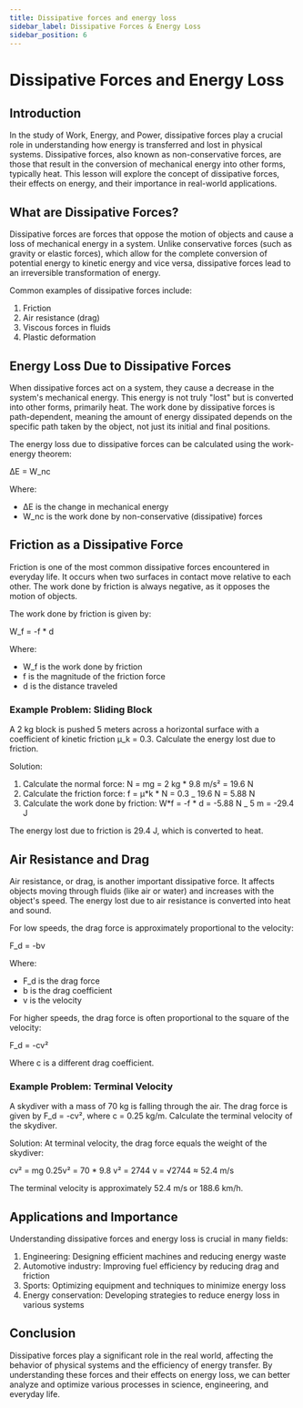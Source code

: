 ```yaml
---
title: Dissipative forces and energy loss
sidebar_label: Dissipative Forces & Energy Loss
sidebar_position: 6
---
```


# Dissipative Forces and Energy Loss

## Introduction

In the study of Work, Energy, and Power, dissipative forces play a crucial role in understanding how energy is transferred and lost in physical systems. Dissipative forces, also known as non-conservative forces, are those that result in the conversion of mechanical energy into other forms, typically heat. This lesson will explore the concept of dissipative forces, their effects on energy, and their importance in real-world applications.

## What are Dissipative Forces?

Dissipative forces are forces that oppose the motion of objects and cause a loss of mechanical energy in a system. Unlike conservative forces (such as gravity or elastic forces), which allow for the complete conversion of potential energy to kinetic energy and vice versa, dissipative forces lead to an irreversible transformation of energy.

Common examples of dissipative forces include:

1. Friction
2. Air resistance (drag)
3. Viscous forces in fluids
4. Plastic deformation

## Energy Loss Due to Dissipative Forces

When dissipative forces act on a system, they cause a decrease in the system's mechanical energy. This energy is not truly "lost" but is converted into other forms, primarily heat. The work done by dissipative forces is path-dependent, meaning the amount of energy dissipated depends on the specific path taken by the object, not just its initial and final positions.

The energy loss due to dissipative forces can be calculated using the work-energy theorem:

ΔE = W_nc

Where:

-   ΔE is the change in mechanical energy
-   W_nc is the work done by non-conservative (dissipative) forces

## Friction as a Dissipative Force

Friction is one of the most common dissipative forces encountered in everyday life. It occurs when two surfaces in contact move relative to each other. The work done by friction is always negative, as it opposes the motion of objects.

The work done by friction is given by:

W_f = -f \* d

Where:

-   W_f is the work done by friction
-   f is the magnitude of the friction force
-   d is the distance traveled

### Example Problem: Sliding Block

A 2 kg block is pushed 5 meters across a horizontal surface with a coefficient of kinetic friction μ_k = 0.3. Calculate the energy lost due to friction.

Solution:

1. Calculate the normal force: N = mg = 2 kg \* 9.8 m/s² = 19.6 N
2. Calculate the friction force: f = μ*k * N = 0.3 \_ 19.6 N = 5.88 N
3. Calculate the work done by friction: W*f = -f * d = -5.88 N \_ 5 m = -29.4 J

The energy lost due to friction is 29.4 J, which is converted to heat.

## Air Resistance and Drag

Air resistance, or drag, is another important dissipative force. It affects objects moving through fluids (like air or water) and increases with the object's speed. The energy lost due to air resistance is converted into heat and sound.

For low speeds, the drag force is approximately proportional to the velocity:

F_d = -bv

Where:

-   F_d is the drag force
-   b is the drag coefficient
-   v is the velocity

For higher speeds, the drag force is often proportional to the square of the velocity:

F_d = -cv²

Where c is a different drag coefficient.

### Example Problem: Terminal Velocity

A skydiver with a mass of 70 kg is falling through the air. The drag force is given by F_d = -cv², where c = 0.25 kg/m. Calculate the terminal velocity of the skydiver.

Solution:
At terminal velocity, the drag force equals the weight of the skydiver:

cv² = mg
0.25v² = 70 \* 9.8
v² = 2744
v = √2744 ≈ 52.4 m/s

The terminal velocity is approximately 52.4 m/s or 188.6 km/h.

## Applications and Importance

Understanding dissipative forces and energy loss is crucial in many fields:

1. Engineering: Designing efficient machines and reducing energy waste
2. Automotive industry: Improving fuel efficiency by reducing drag and friction
3. Sports: Optimizing equipment and techniques to minimize energy loss
4. Energy conservation: Developing strategies to reduce energy loss in various systems

## Conclusion

Dissipative forces play a significant role in the real world, affecting the behavior of physical systems and the efficiency of energy transfer. By understanding these forces and their effects on energy loss, we can better analyze and optimize various processes in science, engineering, and everyday life.
